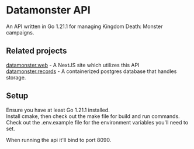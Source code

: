 # Datamonster API

An API written in Go 1.21.1 for managing Kingdom Death: Monster campaigns.

## Related projects

 [datamonster.web](https://github.com/FailureToLoad/datamonster.web) - A NextJS site which utilizes this API  
 [datamonster.records](https://github.com/FailureToLoad/datamonster.records) - A containerized postgres database that handles storage.

## Setup

Ensure you have at least Go 1.21.1 installed.  
Install cmake, then check out the make file for build and run commands.  
Check out the .env.example file for the environment variables you'll need to set.  

When running the api it'll bind to port 8090.
